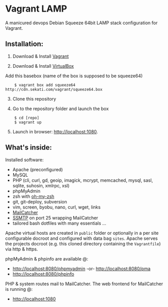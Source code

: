 Vagrant LAMP
============

A manicured devops Debian Squeeze 64bit LAMP stack configuration for Vagrant.

Installation:
-------------

1. Download & Install [Vagrant](http://downloads.vagrantup.com/)

2. Download & Install [VirtualBox](https://www.virtualbox.org/wiki/Downloads)

Add this basebox (name of the box is supposed to be squeeze64)

```
    $ vagrant box add squeeze64 http://cdn.sekati.com/vagrant/squeeze64.box
```

3. Clone this repository

4. Go to the repository folder and launch the box

```
    $ cd [repo]
    $ vagrant up
```

5. Launch in browser: [http://localhost:1080](http://localhost:1080).



What's inside:
--------------

Installed software:

* Apache (preconfigured)
* MySQL
* PHP (cli, curl, gd, geoip, imagick, mcrypt, memcached, mysql, sasl, sqlite, suhosin, xmlrpc, xsl)
* phpMyAdmin
* zsh with [oh-my-zsh](https://github.com/robbyrussell/oh-my-zsh)
* git, git-deploy, subversion
* vim, screen, byobu, nano, curl, wget, links
* [MailCatcher](http://mailcatcher.me/)
* [SSMTP](http://packages.debian.org/squeeze/ssmtp) on port 25 wrapping MailCatcher
* tailored bash dotfiles with many essentials ...

Apache virtual hosts are created in `public` folder or optionally in a per site configurable docroot and configured with data bag `sites`.
Apache serves the projects docroot (e.g. this cloned directory containing the `Vagrantfile`) via http & https.

phpMyAdmin & phpinfo are available @:

* [http://localhost:8080/phpmyadmin](http://localhost:8080/phpmyadmin) -or- [http://localhost:8080/pma](http://localhost:8080/pma)
* [http://localhost:8080/phpinfo](http://localhost:8080/phpinfo)

PHP & system routes mail to MailCatcher. The web frontend for MailCatcher is running @:

* [http://localhost:1080](http://localhost:1080)
